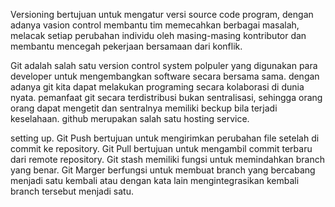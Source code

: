 Versioning bertujuan untuk mengatur versi source code program, dengan adanya vasion control membantu tim memecahkan berbagai masalah, melacak setiap perubahan individu oleh masing-masing kontributor dan membantu mencegah pekerjaan bersamaan dari konflik.  

Git adalah salah satu version control  system polpuler yang digunakan para developer untuk mengembangkan software secara bersama sama. dengan adanya git kita dapat melakukan programing secara kolaborasi di dunia nyata. pemanfaat git secara terdistribusi bukan sentralisasi, sehingga orang orang dapat mengetit dan sentralnya memiliki beckup bila terjadi keselahaan. github  merupakan salah satu hosting service.

setting up.
Git Push bertujuan untuk mengirimkan perubahan file setelah di commit ke repository.
Git Pull bertujuan untuk mengambil commit terbaru dari remote repository.
Git stash memiliki fungsi untuk memindahkan branch yang benar.
Git Marger berfungsi  untuk membuat branch yang bercabang menjadi satu kembali atau dengan kata lain mengintegrasikan kembali branch tersebut menjadi satu.
